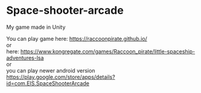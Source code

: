 # Space-shooter-arcade
My game made in Unity

You can play game here: https://raccoonpirate.github.io/  
or  
here: https://www.kongregate.com/games/Raccoon_pirate/little-spaceship-adventures-lsa  
or  
you can play newer android version https://play.google.com/store/apps/details?id=com.EIS.SpaceShooterArcade

